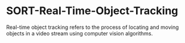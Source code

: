 # SORT-Real-Time-Object-Tracking
Real-time object tracking refers to the process of locating and moving objects in a video stream using computer vision algorithms. 
